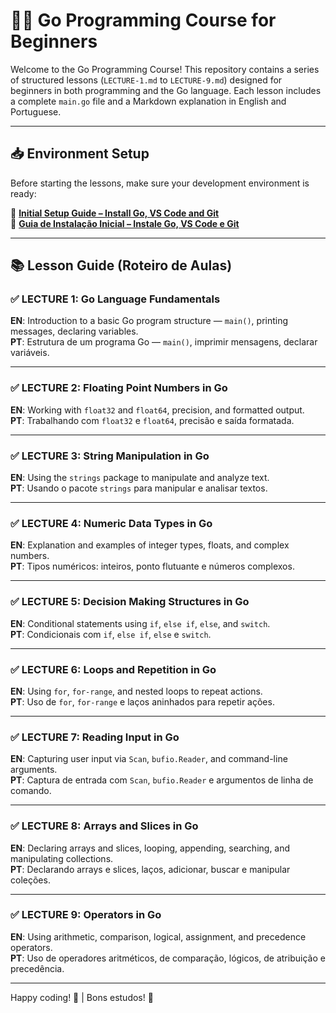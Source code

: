 # 🧑‍💻 Go Programming Course for Beginners

Welcome to the Go Programming Course! This repository contains a series of structured lessons (`LECTURE-1.md` to `LECTURE-9.md`) designed for beginners in both programming and the Go language. Each lesson includes a complete `main.go` file and a Markdown explanation in English and Portuguese.

---

## 📥 Environment Setup

Before starting the lessons, make sure your development environment is ready:

📄 **[Initial Setup Guide – Install Go, VS Code and Git](./INITIAL-SETUP.md)**  
📄 **[Guia de Instalação Inicial – Instale Go, VS Code e Git](./INITIAL-SETUP.md)**

---

## 📚 Lesson Guide (Roteiro de Aulas)

### ✅ LECTURE 1: Go Language Fundamentals
**EN**: Introduction to a basic Go program structure — `main()`, printing messages, declaring variables.  
**PT**: Estrutura de um programa Go — `main()`, imprimir mensagens, declarar variáveis.

---

### ✅ LECTURE 2: Floating Point Numbers in Go
**EN**: Working with `float32` and `float64`, precision, and formatted output.  
**PT**: Trabalhando com `float32` e `float64`, precisão e saída formatada.

---

### ✅ LECTURE 3: String Manipulation in Go
**EN**: Using the `strings` package to manipulate and analyze text.  
**PT**: Usando o pacote `strings` para manipular e analisar textos.

---

### ✅ LECTURE 4: Numeric Data Types in Go
**EN**: Explanation and examples of integer types, floats, and complex numbers.  
**PT**: Tipos numéricos: inteiros, ponto flutuante e números complexos.

---

### ✅ LECTURE 5: Decision Making Structures in Go
**EN**: Conditional statements using `if`, `else if`, `else`, and `switch`.  
**PT**: Condicionais com `if`, `else if`, `else` e `switch`.

---

### ✅ LECTURE 6: Loops and Repetition in Go
**EN**: Using `for`, `for-range`, and nested loops to repeat actions.  
**PT**: Uso de `for`, `for-range` e laços aninhados para repetir ações.

---

### ✅ LECTURE 7: Reading Input in Go
**EN**: Capturing user input via `Scan`, `bufio.Reader`, and command-line arguments.  
**PT**: Captura de entrada com `Scan`, `bufio.Reader` e argumentos de linha de comando.

---

### ✅ LECTURE 8: Arrays and Slices in Go
**EN**: Declaring arrays and slices, looping, appending, searching, and manipulating collections.  
**PT**: Declarando arrays e slices, laços, adicionar, buscar e manipular coleções.

---

### ✅ LECTURE 9: Operators in Go
**EN**: Using arithmetic, comparison, logical, assignment, and precedence operators.  
**PT**: Uso de operadores aritméticos, de comparação, lógicos, de atribuição e precedência.

---

Happy coding! 🎉 | Bons estudos! 📘
